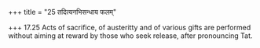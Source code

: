 +++
title = "25 तदित्यनभिसन्धाय फलम्"

+++
17.25 Acts of sacrifice, of austeritty and of various gifts are
performed without aiming at reward by those who seek release, after
pronouncing Tat.
